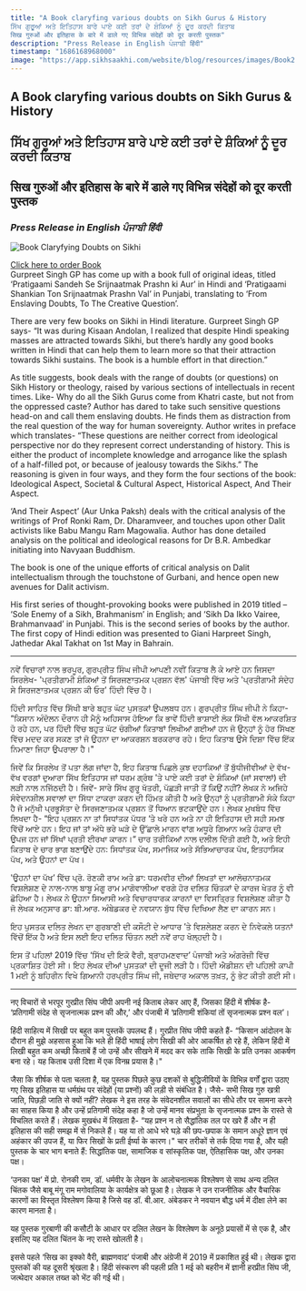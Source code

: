 ```yaml
---
title: "A Book claryfing various doubts on Sikh Gurus & History  
ਸਿੱਖ ਗੁਰੂਆਂ ਅਤੇ ਇਤਿਹਾਸ ਬਾਰੇ ਪਾਏ ਕਈ ਤਰਾਂ ਦੇ ਸ਼ੰਕਿਆਂ ਨੂੰ ਦੂਰ ਕਰਦੀ ਕਿਤਾਬ  
सिख गुरुओं और इतिहास के बारे में डाले गए विभिन्न संदेहों को दूर करती पुस्तक"
description: "Press Release in English ਪੰਜਾਬੀ हिंदी"
timestamp: "1686168968000"
image: "https://app.sikhsaakhi.com/website/blog/resources/images/Book2.jpg"
---
```


## A Book claryfing various doubts on Sikh Gurus & History    
## ਸਿੱਖ ਗੁਰੂਆਂ ਅਤੇ ਇਤਿਹਾਸ ਬਾਰੇ ਪਾਏ ਕਈ ਤਰਾਂ ਦੇ ਸ਼ੰਕਿਆਂ ਨੂੰ ਦੂਰ ਕਰਦੀ ਕਿਤਾਬ    
## सिख गुरुओं और इतिहास के बारे में डाले गए विभिन्न संदेहों को दूर करती पुस्तक    


### _Press Release in English ਪੰਜਾਬੀ हिंदी_

![Book Claryfying Doubts on Sikhi](https://app.sikhsaakhi.com/website/blog/resources/images/Book2.jpg)


[Click here to order Book](https://www.sikhsaakhi.com/books)   
Gurpreet Singh GP has come up with a book full of original ideas, titled ‘Pratigaami Sandeh Se Srijnaatmak Prashn ki Aur’ in Hindi and ‘Pratigaami Shankian Ton Srijnaatmak Prashn Val’ in Punjabi, translating to ‘From Enslaving Doubts, To The Creative Question’.

There are very few books on Sikhi in Hindi literature. Gurpreet Singh GP says- “It was during Kisaan Andolan, I realized that despite Hindi speaking masses are attracted towards Sikhi, but there’s hardly any good books written in Hindi that can help them to learn more so that their attraction towards Sikhi sustains. The book is a humble effort in that direction.”

As title suggests, book deals with the range of doubts (or questions) on Sikh History or theology, raised by various sections of intellectuals in recent times. Like- Why do all the Sikh Gurus come from Khatri caste, but not from the oppressed caste? Author has dared to take such sensitive questions head-on and call them enslaving doubts. He finds them as distraction from the real question of the way for human sovereignty. Author writes in preface which translates- “These questions are neither correct from ideological perspective nor do they represent correct understanding of history. This is either the product of incomplete knowledge and arrogance like the splash of a half-filled pot, or because of jealousy towards the Sikhs.” The reasoning is given in four ways, and they form the four sections of the book: Ideological Aspect, Societal & Cultural Aspect, Historical Aspect, And Their Aspect. 

‘And Their Aspect’ (Aur Unka Paksh) deals with the critical analysis of the writings of Prof Ronki Ram, Dr. Dharamveer, and touches upon other Dalit activists like Babu Mangu Ram Magowalia. Author has done detailed analysis on the political and ideological reasons for Dr B.R. Ambedkar initiating into Navyaan Buddhism. 

The book is one of the unique efforts of critical analysis on Dalit intellectualism through the touchstone of Gurbani, and hence open new avenues for Dalit activism.

His first series of thought-provoking books were published in 2019 titled – ‘Sole Enemy of a Sikh, Brahmanism’ in English; and ‘Sikh Da Ikko Vairee, Brahmanvaad’ in Punjabi. This is the second series of books by the author. The first copy of Hindi edition was presented to Giani Harpreet Singh, Jathedar Akal Takhat on 1st May in Bahrain. 

---

ਨਵੇਂ ਵਿਚਾਰਾਂ ਨਾਲ ਭਰਪੂਰ, ਗੁਰਪ੍ਰੀਤ ਸਿੰਘ ਜੀਪੀ ਆਪਣੀ ਨਵੀਂ ਕਿਤਾਬ ਲੈ ਕੇ ਆਏ ਹਨ ਜਿਸਦਾ ਸਿਰਲੇਖ- 'ਪ੍ਰਤੀਗਾਮੀ ਸ਼ੰਕਿਆਂ ਤੋਂ ਸਿਰਜਣਾਤਮਕ ਪ੍ਰਸ਼ਨ ਵੱਲ' ਪੰਜਾਬੀ ਵਿੱਚ ਅਤੇ 'ਪ੍ਰਤੀਗਾਮੀ ਸੰਦੇਹ ਸੇ ਸਿਰਜਣਾਤਮਕ ਪ੍ਰਸ਼ਨ ਕੀ ਓਰ' ਹਿੰਦੀ ਵਿੱਚ ਹੈ।

ਹਿੰਦੀ ਸਾਹਿਤ ਵਿੱਚ ਸਿੱਖੀ ਬਾਰੇ ਬਹੁਤ ਘੱਟ ਪੁਸਤਕਾਂ ਉਪਲਬਧ ਹਨ। ਗੁਰਪ੍ਰੀਤ ਸਿੰਘ ਜੀਪੀ ਨੇ ਕਿਹਾ- “ਕਿਸਾਨ ਅੰਦੋਲਨ ਦੌਰਾਨ ਹੀ ਮੈਨੂੰ ਅਹਿਸਾਸ ਹੋਇਆ ਕਿ ਭਾਵੇਂ ਹਿੰਦੀ ਭਾਸ਼ਾਈ ਲੋਕ ਸਿੱਖੀ ਵੱਲ ਆਕਰਸ਼ਿਤ ਹੋ ਰਹੇ ਹਨ, ਪਰ ਹਿੰਦੀ ਵਿੱਚ ਬਹੁਤ ਘੱਟ ਚੰਗੀਆਂ ਕਿਤਾਬਾਂ ਲਿਖੀਆਂ ਗਈਆਂ ਹਨ ਜੋ ਉਨ੍ਹਾਂ ਨੂੰ ਹੋਰ ਸਿੱਖਣ ਵਿੱਚ ਮਦਦ ਕਰ ਸਕਣ ਤਾਂ ਜੋ ਉਹਨਾ ਦਾ ਆਕਰਸ਼ਨ ਬਰਕਰਾਰ ਰਹੇ। ਇਹ ਕਿਤਾਬ ਉਸੇ ਦਿਸ਼ਾ ਵਿੱਚ ਇੱਕ ਨਿਮਾਣਾ ਜਿਹਾ ਉਪਰਾਲਾ ਹੈ।"

ਜਿਵੇਂ ਕਿ ਸਿਰਲੇਖ ਤੋਂ ਪਤਾ ਲੱਗ ਜਾਂਦਾ ਹੈ, ਇਹ ਕਿਤਾਬ ਪਿਛਲੇ ਕੁਝ ਦਹਾਕਿਆਂ ਤੋਂ ਬੁੱਧੀਜੀਵੀਆਂ ਦੇ ਵੱਖ-ਵੱਖ ਵਰਗਾਂ ਦੁਆਰਾ ਸਿੱਖ ਇਤਿਹਾਸ ਜਾਂ ਧਰਮ ਗ੍ਰੰਥ 'ਤੇ ਪਾਏ ਕਈ ਤਰਾਂ ਦੇ ਸ਼ੰਕਿਆਂ (ਜਾਂ ਸਵਾਲਾਂ) ਦੀ ਲੜੀ ਨਾਲ ਨਜਿੱਠਦੀ ਹੈ। ਜਿਵੇਂ- ਸਾਰੇ ਸਿੱਖ ਗੁਰੂ ਖੱਤਰੀ, ਪੱਛੜੀ ਜਾਤੀ ਤੋਂ ਕਿਉਂ ਨਹੀਂ? ਲੇਖਕ ਨੇ ਅਜਿਹੇ ਸੰਵੇਦਨਸ਼ੀਲ ਸਵਾਲਾਂ ਦਾ ਸਿੱਧਾ ਟਾਕਰਾ ਕਰਨ ਦੀ ਹਿੰਮਤ ਕੀਤੀ ਹੈ ਅਤੇ ਉਨ੍ਹਾਂ ਨੂੰ ਪ੍ਰਤੀਗਾਮੀ ਸੰਕੇ ਕਿਹਾ ਹੈ ਜੋ ਮਨੁੱਖੀ ਪ੍ਰਭੂਸੱਤਾ ਦੇ ਸਿਰਜਣਾਤਮਕ ਪ੍ਰਸ਼ਨ ਤੋਂ ਧਿਆਨ ਭਟਕਾਉਂਦੇ ਹਨ। ਲੇਖਕ ਮੁਖਬੰਧ ਵਿੱਚ ਲਿਖਦਾ ਹੈ- “ਇਹ ਪ੍ਰਸ਼ਨ ਨਾ ਤਾਂ ਸਿਧਾਂਤਕ ਪੱਧਰ ‘ਤੇ ਖਰੇ ਹਨ ਅਤੇ ਨਾ ਹੀ ਇਤਿਹਾਸ ਦੀ ਸਹੀ ਸਮਝ ਵਿੱਚੋਂ ਆਏ ਹਨ। ਇਹ ਜਾਂ ਤਾਂ ਅੱਧੇ ਭਰੇ ਘੜੇ ਦੇ ਉੱਛਾਲੇ ਮਾਰਨ ਵਾਂਗ ਅਧੂਰੇ ਗਿਆਨ ਅਤੇ ਹੰਕਾਰ ਦੀ ਉਪਜ ਹਨ ਜਾਂ ਸਿੱਖਾਂ ਪ੍ਰਤੀ ਈਰਖਾ ਕਾਰਨ।“ ਚਾਰ ਤਰੀਕਿਆਂ ਨਾਲ ਦਲੀਲ ਦਿੱਤੀ ਗਈ ਹੈ, ਅਤੇ ਇਹੀ ਕਿਤਾਬ ਦੇ ਚਾਰ ਭਾਗ ਬਣਾਉਂਦੇ ਹਨ: ਸਿਧਾਂਤਕ ਪੱਖ, ਸਮਾਜਿਕ ਅਤੇ ਸੱਭਿਆਚਾਰਕ ਪੱਖ, ਇਤਹਾਸਿਕ ਪੱਖ, ਅਤੇ ਉਹਨਾਂ ਦਾ ਪੱਖ।

'ਉਹਨਾਂ ਦਾ ਪੱਖ’ ਵਿੱਚ ਪ੍ਰੋ. ਰੋਣਕੀ ਰਾਮ ਅਤੇ ਡਾ: ਧਰਮਵੀਰ ਦੀਆਂ ਲਿਖਤਾਂ ਦਾ ਆਲੋਚਨਾਤਮਕ ਵਿਸ਼ਲੇਸ਼ਣ ਦੇ ਨਾਲ-ਨਾਲ ਬਾਬੂ ਮੰਗੂ ਰਾਮ ਮਾਗੋਵਾਲੀਆ ਵਰਗੇ ਹੋਰ ਦਲਿਤ ਚਿੰਤਕਾਂ ਦੇ ਕਾਰਜ ਖੇਤਰ ਨੂੰ ਵੀ ਛੋਹਿਆ ਹੈ। ਲੇਖਕ ਨੇ ਉਹਨਾ ਸਿਆਸੀ ਅਤੇ ਵਿਚਾਰਧਾਰਕ ਕਾਰਨਾਂ ਦਾ ਵਿਸਤ੍ਰਿਤ ਵਿਸ਼ਲੇਸ਼ਣ ਕੀਤਾ ਹੈ ਜੋ ਲੇਖਕ ਅਨੁਸਾਰ ਡਾ: ਬੀ.ਆਰ. ਅੰਬੇਡਕਰ ਦੇ ਨਵਯਾਨ ਬੁੱਧ ਵਿੱਚ ਦਿਖਿਆ ਲੈਣ ਦਾ ਕਾਰਨ ਸਨ।

ਇਹ ਪੁਸਤਕ ਦਲਿਤ ਲੇਖਨ ਦਾ ਗੁਰਬਾਣੀ ਦੀ ਕਸੌਟੀ ਦੇ ਆਧਾਰ ’ਤੇ ਵਿਸ਼ਲੇਸ਼ਣ ਕਰਨ ਦੇ ਨਿਵੇਕਲੇ ਯਤਨਾਂ ਵਿੱਚੋਂ ਇੱਕ ਹੈ ਅਤੇ ਇਸ ਲਈ ਇਹ ਦਲਿਤ ਚਿੰਤਨ ਲਈ ਨਵੇਂ ਰਾਹ ਖੋਲ੍ਹਦੀ ਹੈ। 

ਇਸ ਤੋਂ ਪਹਿਲਾਂ 2019 ਵਿੱਚ ‘ਸਿੱਖ ਦੀ ਇਕੋ ਵੈਰੀ, ਬ੍ਰਾਹਮਣਵਾਦ’ ਪੰਜਾਬੀ ਅਤੇ ਅੰਗਰੇਜ਼ੀ ਵਿੱਚ ਪ੍ਰਕਾਸ਼ਿਤ ਹੋਈ ਸੀ। ਇਹ ਲੇਖਕ ਦੀਆਂ ਪੁਸਤਕਾਂ ਦੀ ਦੂਜੀ ਲੜੀ ਹੈ। ਹਿੰਦੀ ਐਡੀਸ਼ਨ ਦੀ ਪਹਿਲੀ ਕਾਪੀ 1 ਮਈ ਨੂੰ ਬਹਿਰੀਨ ਵਿਖੇ ਗਿਆਨੀ ਹਰਪ੍ਰੀਤ ਸਿੰਘ ਜੀ, ਜਥੇਦਾਰ ਅਕਾਲ ਤਖ਼ਤ, ਨੂੰ ਭੇਟ ਕੀਤੀ ਗਈ ਸੀ।

---

नए विचारों से भरपूर गुरप्रीत सिंघ जीपी अपनी नई किताब लेकर आए हैं, जिसका हिंदी में शीर्षक है- ‘प्रतिगामी संदेह से सृजनात्मक प्रश्न की और,’ और पंजाबी में ‘प्रतिगामी शंकियां तों सृजनात्मक प्रश्न वल’।

हिंदी साहित्य में सिखी पर बहुत कम पुस्तकें उपलब्द हैं। गुरप्रीत सिंघ जीपी कहते हैं- “किसान आंदोलन के दौरान ही मुझे अहसास हुआ कि भले ही हिंदी भाषाई लोग सिखी की ओर आकर्षित हो रहे हैं, लेकिन हिंदी में लिखी बहुत कम अच्छी किताबें हैं जो उन्हें और सीखने में मदद कर सके ताकि सिखी के प्रति उनका आकर्षण बना रहे। यह किताब उसी दिशा में एक विनम्र प्रयास है।"

जैसा कि शीर्षक से पता चलता है, यह पुस्तक पिछले कुछ दशकों से बुद्धिजीवियों के विभिन्न वर्गों द्वारा उठाए गए सिख इतिहास या धर्मग्रंथ पर संदेहों (या प्रश्नों) की लड़ी से संबंधित है। जैसे- सभी सिख गुरु खत्री जाति, पिछड़ी जाति से क्यों नहीं? लेखक ने इस तरह के संवेदनशील सवालों का सीधे तौर पर सामना करने का साहस किया है और उन्हें प्रतिगामी संदेह कहा है जो उन्हें मानव संप्रभुता के सृजनात्मक प्रश्न के रास्ते से विचलित करते हैं। लेखक मुखबंध में लिखता है- “यह प्रश्न न तो सैद्धांतिक तल पर खरे हैं और न ही इतिहास की सही समझ में से निकले हैं। यह या तो आधे भरे घड़े की छप-छपाक के समान अधूरे ज्ञान एवं अहंकार की उपज हैं, या फिर सिखों के प्रती ईर्ष्या के कारण।" चार तरीकों से तर्क दिया गया है, और यही पुस्तक के चार भाग बनाते हैं: सिद्धांतिक पक्ष, सामाजिक व सांस्कृतिक पक्ष, ऐतिहासिक पक्ष, और उनका पक्ष।

‘उनका पक्ष’ में प्रो. रोनकी राम, डॉ. धर्मवीर के लेखन के आलोचनात्मक विश्लेषण से साथ अन्य दलित चिंतक जैसे बाबू मंगू राम मगोवालिया के कार्यक्षेत्र को छूआ है। लेखक ने उन राजनीतिक और वैचारिक कारणों का विस्तृत विश्लेषण किया है जिसे वह डॉ. बी.आर. अंबेडकर ने नवयान बौद्ध धर्म में दीक्षा लेने का कारण मानता है।  

यह पुस्तक गुरबाणी की कसौटी के आधार पर दलित लेखन के विश्लेषण के अनूठे प्रयासों में से एक है, और इसलिए यह दलित चिंतन के नए रास्ते खोलती है।  

इससे पहले ‘सिख का इक्को वैरी, ब्राह्मणवाद’ पंजाबी और अंग्रेजी में 2019 में प्रकाशित हुई थी। लेखक द्वारा पुस्तकों की यह दूसरी श्रृंखला है। हिंदी संस्करण की पहली प्रति 1 मई को बहरीन में ज्ञानी हरप्रीत सिंघ जी, जत्थेदार अकाल तख्त को भेंट की गई थी।

